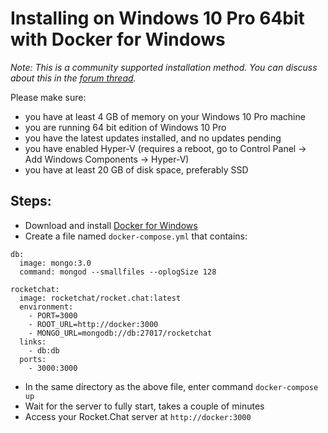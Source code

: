 # Installing on Windows 10 Pro 64bit with Docker for Windows

_Note: This is a community supported installation method. You can discuss about this in the [forum thread](https://forums.rocket.chat/t/windows-10-pro-installation-guide/408)._

Please make sure:

- you have at least 4 GB of memory on your Windows 10 Pro machine
- you are running 64 bit edition of Windows 10 Pro
- you have the latest updates installed, and no updates pending
- you have enabled Hyper-V (requires a reboot, go to Control Panel -> Add Windows Components -> Hyper-V)
- you have at least 20 GB of disk space, preferably SSD

## Steps:

- Download and install [Docker for Windows](https://docs.docker.com/docker-for-windows/)
- Create a file named `docker-compose.yml` that contains:

```
db:
  image: mongo:3.0
  command: mongod --smallfiles --oplogSize 128

rocketchat:
  image: rocketchat/rocket.chat:latest
  environment:
    - PORT=3000
    - ROOT_URL=http://docker:3000
    - MONGO_URL=mongodb://db:27017/rocketchat
  links:
    - db:db
  ports:
    - 3000:3000
```

- In the same directory as the above file, enter command `docker-compose up`
- Wait for the server to fully start, takes a couple of minutes
- Access your Rocket.Chat server at `http://docker:3000`
